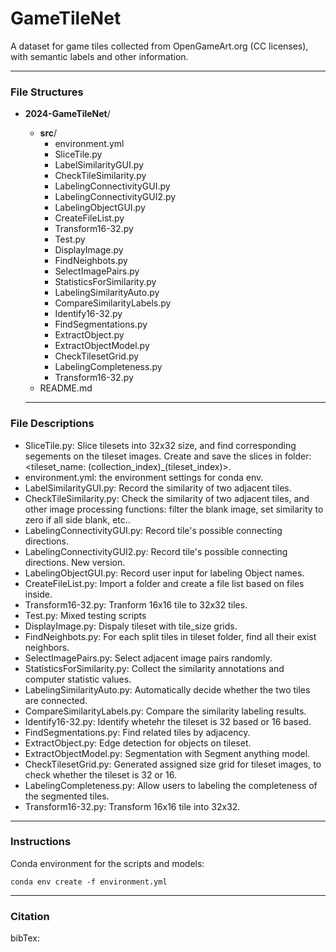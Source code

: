 # GameTileNet
A dataset for game tiles collected from OpenGameArt.org (CC licenses), with semantic labels and other information.

---
### File Structures

- **2024-GameTileNet**/
  - **src**/
    - environment.yml
    - SliceTile.py
    - LabelSimilarityGUI.py
    - CheckTileSimilarity.py
    - LabelingConnectivityGUI.py
    - LabelingConnectivityGUI2.py
    - LabelingObjectGUI.py            
    - CreateFileList.py
    - Transform16-32.py
    - Test.py
    - DisplayImage.py
    - FindNeighbots.py
    - SelectImagePairs.py
    - StatisticsForSimilarity.py
    - LabelingSimilarityAuto.py
    - CompareSimilarityLabels.py
    - Identify16-32.py
    - FindSegmentations.py
    - ExtractObject.py
    - ExtractObjectModel.py
    - CheckTilesetGrid.py
    - LabelingCompleteness.py
    - Transform16-32.py            
  <!-- - **annotations**/
    - dataset1.csv
    - dataset2.csv -->
  - README.md

  ---
### File Descriptions

* SliceTile.py: Slice tilesets into 32x32 size, and find corresponding segements on the tileset images. Create and save the slices in folder: <tileset_name: (collection_index)_(tileset_index)>.
* environment.yml: the environment settings for conda env. 
* LabelSimilarityGUI.py: Record the similarity of two adjacent tiles.
* CheckTileSimilarity.py: Check the similarity of two adjacent tiles, and other image processing functions: filter the blank image, set similarity to zero if all side blank, etc.. 
* LabelingConnectivityGUI.py: Record tile's possible connecting directions.
* LabelingConnectivityGUI2.py: Record tile's possible connecting directions. New version.
* LabelingObjectGUI.py: Record user input for labeling Object names.            
* CreateFileList.py: Import a folder and create a file list based on files inside.
* Transform16-32.py: Tranform 16x16 tile to 32x32 tiles.
* Test.py: Mixed testing scripts
* DisplayImage.py: Dispaly tileset with tile_size grids.
* FindNeighbots.py: For each split tiles in tileset folder, find all their exist neighbors.
* SelectImagePairs.py: Select adjacent image pairs randomly.
* StatisticsForSimilarity.py: Collect the similarity annotations and computer statistic values.
* LabelingSimilarityAuto.py: Automatically decide whether the two tiles are connected.
* CompareSimilarityLabels.py: Compare the similarity labeling results.
* Identify16-32.py: Identify whetehr the tileset is 32 based or 16 based.
* FindSegmentations.py: Find related tiles by adjacency.
* ExtractObject.py: Edge detection for objects on tileset.
* ExtractObjectModel.py: Segmentation with Segment anything model.
* CheckTilesetGrid.py: Generated assigned size grid for tileset images, to check whether the tileset is 32 or 16.
* LabelingCompleteness.py: Allow users to labeling the completeness of the segmented tiles.
* Transform16-32.py: Transform 16x16 tile into 32x32.  
---
### Instructions

Conda environment for the scripts and models:

```
conda env create -f environment.yml
```

---

### Citation

bibTex:

```


```
 